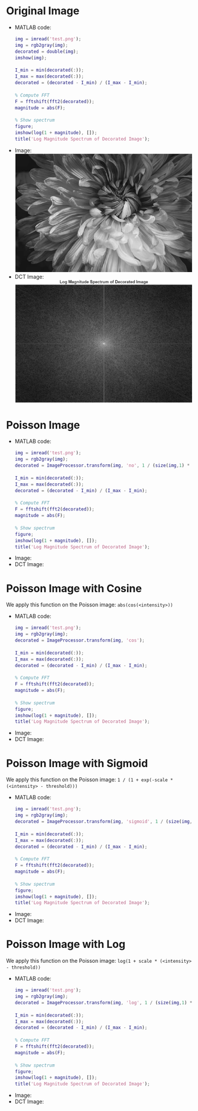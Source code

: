 # Original Image
- MATLAB code:
  ```matlab
  img = imread('test.png');
  img = rgb2gray(img);
  decorated = double(img);
  imshow(img);
  
  I_min = min(decorated(:));
  I_max = max(decorated(:));
  decorated = (decorated - I_min) / (I_max - I_min);
  
  % Compute FFT
  F = fftshift(fft2(decorated));
  magnitude = abs(F);
  
  % Show spectrum
  figure;
  imshow(log(1 + magnitude), []);
  title('Log Magnitude Spectrum of Decorated Image');
  ```
- Image: ![Gray scale image](https://github.com/zedttxj/Image-Processing-Tool-with-Matlab/blob/main/optional/grayscale.png)
- DCT Image: ![Gray scale image](https://github.com/zedttxj/Image-Processing-Tool-with-Matlab/blob/main/optional/grayscale_fft.png)
# Poisson Image
- MATLAB code:
  ```matlab
  img = imread('test.png');
  img = rgb2gray(img);
  decorated = ImageProcessor.transform(img, 'no', 1 / (size(img,1) * size(img,2)), 0);
  
  I_min = min(decorated(:));
  I_max = max(decorated(:));
  decorated = (decorated - I_min) / (I_max - I_min);
  
  % Compute FFT
  F = fftshift(fft2(decorated));
  magnitude = abs(F);
  
  % Show spectrum
  figure;
  imshow(log(1 + magnitude), []);
  title('Log Magnitude Spectrum of Decorated Image');
  ```
- Image:
- DCT Image:
# Poisson Image with Cosine
We apply this function on the Poisson image: `abs(cos(<intensity>))`  
- MATLAB code:
  ```matlab
  img = imread('test.png');
  img = rgb2gray(img);
  decorated = ImageProcessor.transform(img, 'cos');
  
  I_min = min(decorated(:));
  I_max = max(decorated(:));
  decorated = (decorated - I_min) / (I_max - I_min);
  
  % Compute FFT
  F = fftshift(fft2(decorated));
  magnitude = abs(F);
  
  % Show spectrum
  figure;
  imshow(log(1 + magnitude), []);
  title('Log Magnitude Spectrum of Decorated Image');
  ```
- Image:
- DCT Image:
# Poisson Image with Sigmoid
We apply this function on the Poisson image: `1 / (1 + exp(-scale * (<intensity> - threshold)))`  
- MATLAB code:
  ```matlab
  img = imread('test.png');
  img = rgb2gray(img);
  decorated = ImageProcessor.transform(img, 'sigmoid', 1 / (size(img,1) * size(img,2)), 0);
  
  I_min = min(decorated(:));
  I_max = max(decorated(:));
  decorated = (decorated - I_min) / (I_max - I_min);
  
  % Compute FFT
  F = fftshift(fft2(decorated));
  magnitude = abs(F);
  
  % Show spectrum
  figure;
  imshow(log(1 + magnitude), []);
  title('Log Magnitude Spectrum of Decorated Image');
  ```
- Image:
- DCT Image:
# Poisson Image with Log
We apply this function on the Poisson image: `log(1 + scale * (<intensity> - threshold))`  
- MATLAB code:
  ```matlab
  img = imread('test.png');
  img = rgb2gray(img);
  decorated = ImageProcessor.transform(img, 'log', 1 / (size(img,1) * size(img,2)), 0);
  
  I_min = min(decorated(:));
  I_max = max(decorated(:));
  decorated = (decorated - I_min) / (I_max - I_min);
  
  % Compute FFT
  F = fftshift(fft2(decorated));
  magnitude = abs(F);
  
  % Show spectrum
  figure;
  imshow(log(1 + magnitude), []);
  title('Log Magnitude Spectrum of Decorated Image');
  ```
- Image:
- DCT Image:
